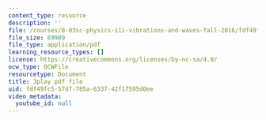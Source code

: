 ```yaml
---
content_type: resource
description: ''
file: /courses/8-03sc-physics-iii-vibrations-and-waves-fall-2016/fdf49fc557d7785a633742f17595d0ee_T2n6fVybLcU.pdf
file_size: 69989
file_type: application/pdf
learning_resource_types: []
license: https://creativecommons.org/licenses/by-nc-sa/4.0/
ocw_type: OCWFile
resourcetype: Document
title: 3play pdf file
uid: fdf49fc5-57d7-785a-6337-42f17595d0ee
video_metadata:
  youtube_id: null
---
```

